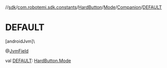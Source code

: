 //[sdk](../../../../../index.md)/[com.robotemi.sdk.constants](../../../index.md)/[HardButton](../../index.md)/[Mode](../index.md)/[Companion](index.md)/[DEFAULT](-d-e-f-a-u-l-t.md)

# DEFAULT

[androidJvm]\

@[JvmField](https://kotlinlang.org/api/latest/jvm/stdlib/kotlin.jvm/-jvm-field/index.html)

val [DEFAULT](-d-e-f-a-u-l-t.md): [HardButton.Mode](../index.md)
